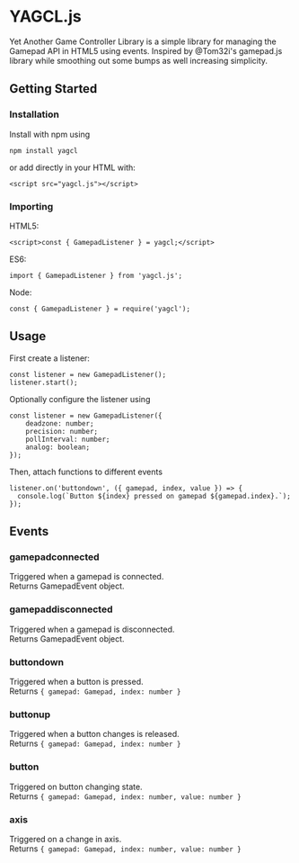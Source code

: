# YAGCL.js
Yet Another Game Controller Library is a simple library for managing the Gamepad API in HTML5 using events. Inspired by @Tom32i's gamepad.js library while smoothing out some bumps as well increasing simplicity.

## Getting Started
### Installation
Install with npm using 
```
npm install yagcl
```
or add directly in your HTML with:
```
<script src="yagcl.js"></script>
```
### Importing
HTML5:
```
<script>const { GamepadListener } = yagcl;</script>
```

ES6:
```
import { GamepadListener } from 'yagcl.js';
```

Node:
```
const { GamepadListener } = require('yagcl');
```

## Usage
First create a listener:
```
const listener = new GamepadListener();
listener.start();
```
Optionally configure the listener using
```
const listener = new GamepadListener({
    deadzone: number;
    precision: number;
    pollInterval: number;
    analog: boolean;
});
```
Then, attach functions to different events
```
listener.on('buttondown', ({ gamepad, index, value }) => {
  console.log(`Button ${index} pressed on gamepad ${gamepad.index}.`);
});
```

## Events
### gamepadconnected
Triggered when a gamepad is connected.
<br>
Returns GamepadEvent object.
### gamepaddisconnected
Triggered when a gamepad is disconnected.
<br>
Returns GamepadEvent object.
### buttondown
Triggered when a button is pressed.
<br>
Returns `{ gamepad: Gamepad, index: number }`
### buttonup
Triggered when a button changes is released.
<br>
Returns `{ gamepad: Gamepad, index: number }`
### button
Triggered on button changing state.
<br>
Returns `{ gamepad: Gamepad, index: number, value: number }`
### axis
Triggered on a change in axis.
<br>
Returns `{ gamepad: Gamepad, index: number, value: number }`
